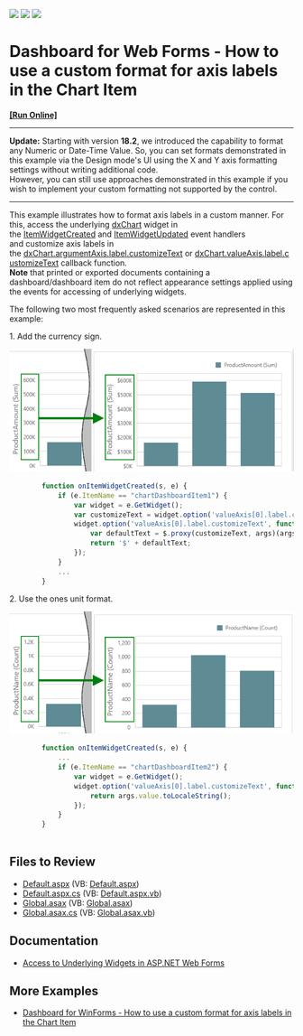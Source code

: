 <!-- default badges list -->
![](https://img.shields.io/endpoint?url=https://codecentral.devexpress.com/api/v1/VersionRange/128580503/17.1.3%2B)
[![](https://img.shields.io/badge/Open_in_DevExpress_Support_Center-FF7200?style=flat-square&logo=DevExpress&logoColor=white)](https://supportcenter.devexpress.com/ticket/details/T602710)
[![](https://img.shields.io/badge/📖_How_to_use_DevExpress_Examples-e9f6fc?style=flat-square)](https://docs.devexpress.com/GeneralInformation/403183)
<!-- default badges end -->

# Dashboard for Web Forms - How to use a custom format for axis labels in the Chart Item

<!-- run online -->
**[[Run Online]](https://codecentral.devexpress.com/t602710/)**
<!-- run online end -->

---

**Update:** Starting with version **18.2**, we introduced the capability to format any Numeric or Date-Time Value. So, you can set formats demonstrated in this example via the Design mode's UI using the X and Y axis formatting settings without writing additional code.  
However, you can still use approaches demonstrated in this example if you wish to implement your custom formatting not supported by the control.

---

This example illustrates how to format axis labels in a custom manner. For this, access the underlying [dxChart](https://js.devexpress.com/Documentation/ApiReference/UI_Components/dxChart/) widget in the [ItemWidgetCreated](https://docs.devexpress.com/Dashboard/js-ASPxClientDashboard#js_aspxclientdashboard_itemwidgetcreated) and [ItemWidgetUpdated](https://docs.devexpress.com/Dashboard/js-ASPxClientDashboard#js_aspxclientdashboard_itemwidgetupdated) event handlers and customize axis labels in the [dxChart.argumentAxis.label.customizeText](https://js.devexpress.com/Documentation/ApiReference/UI_Components/dxChart/Configuration/argumentAxis/label/#customizeText) or [dxChart.valueAxis.label.customizeText](https://js.devexpress.com/Documentation/ApiReference/UI_Components/dxChart/Configuration/valueAxis/label/#customizeText) callback function.  
**Note** that printed or exported documents containing a dashboard/dashboard item do not reflect appearance settings applied using the events for accessing of underlying widgets.  

The following two most frequently asked scenarios are represented in this example:  

1. Add the currency sign.  

![](https://raw.githubusercontent.com/DevExpress-Examples/web-dashboards-how-to-use-a-custom-format-for-axis-labels-in-the-chart-item-t602710/17.1.3+/media/389e50f8-6512-47bb-b8e1-b2a28638b98e.png)

```js
        function onItemWidgetCreated(s, e) {
            if (e.ItemName == "chartDashboardItem1") {
                var widget = e.GetWidget();
                var customizeText = widget.option('valueAxis[0].label.customizeText');
                widget.option('valueAxis[0].label.customizeText', function (args) {
                    var defaultText = $.proxy(customizeText, args)(args);
                    return '$' + defaultText;
                });
            }
            ...            
        }

```

2. Use the ones unit format.

<img src="https://raw.githubusercontent.com/DevExpress-Examples/web-dashboards-how-to-use-a-custom-format-for-axis-labels-in-the-chart-item-t602710/17.1.3+/media/c087f566-4b9b-4c65-bbca-3055e191a1f0.png">

```js
        function onItemWidgetCreated(s, e) {
            ...
            if (e.ItemName == "chartDashboardItem2") {
                var widget = e.GetWidget();
                widget.option('valueAxis[0].label.customizeText', function (args) {
                    return args.value.toLocaleString();
                });
            }
        }
 
```

## Files to Review

* [Default.aspx](./CS/ScaleCustomFormat/Default.aspx) (VB: [Default.aspx](./VB/ScaleCustomFormat/Default.aspx))
* [Default.aspx.cs](./CS/ScaleCustomFormat/Default.aspx.cs) (VB: [Default.aspx.vb](./VB/ScaleCustomFormat/Default.aspx.vb))
* [Global.asax](./CS/ScaleCustomFormat/Global.asax) (VB: [Global.asax](./VB/ScaleCustomFormat/Global.asax))
* [Global.asax.cs](./CS/ScaleCustomFormat/Global.asax.cs) (VB: [Global.asax.vb](./VB/ScaleCustomFormat/Global.asax.vb))

## Documentation

- [Access to Underlying Widgets in ASP.NET Web Forms](https://docs.devexpress.com/Dashboard/117573/web-dashboard/aspnet-web-forms-dashboard-control/access-to-underlying-widgets)

## More Examples

- [Dashboard for WinForms - How to use a custom format for axis labels in the Chart Item](https://github.com/DevExpress-Examples/winforms-dashboards-how-to-use-a-custom-format-for-axis-labels-in-the-chart-item-t597204)
